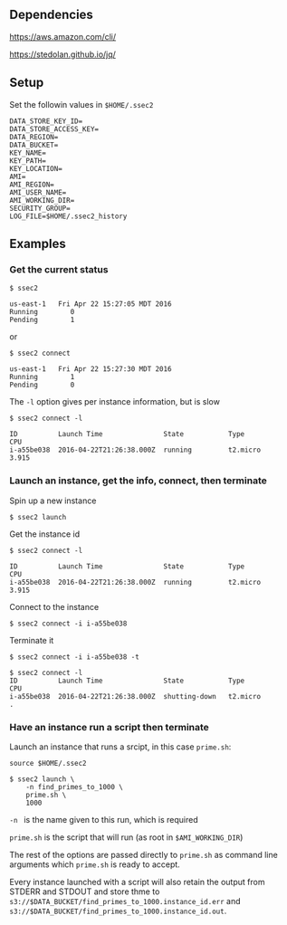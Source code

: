 
## Dependencies

https://aws.amazon.com/cli/

https://stedolan.github.io/jq/


## Setup

Set the followin values in `$HOME/.ssec2`

```
DATA_STORE_KEY_ID=
DATA_STORE_ACCESS_KEY=
DATA_REGION=
DATA_BUCKET=
KEY_NAME=
KEY_PATH=
KEY_LOCATION=
AMI=
AMI_REGION=
AMI_USER_NAME=
AMI_WORKING_DIR=
SECURITY_GROUP=
LOG_FILE=$HOME/.ssec2_history
```

## Examples

### Get the current status

```
$ ssec2

us-east-1   Fri Apr 22 15:27:05 MDT 2016
Running        0
Pending        1
```

or

```
$ ssec2 connect

us-east-1   Fri Apr 22 15:27:30 MDT 2016
Running        1
Pending        0
```

The `-l` option gives per instance information, but is slow

```
$ ssec2 connect -l

ID          Launch Time               State           Type            CPU
i-a55be038  2016-04-22T21:26:38.000Z  running         t2.micro        3.915
```

### Launch an instance, get the info, connect, then terminate

Spin up a new instance 
```
$ ssec2 launch
```

Get the instance id
```
$ ssec2 connect -l

ID          Launch Time               State           Type            CPU
i-a55be038  2016-04-22T21:26:38.000Z  running         t2.micro        3.915
```

Connect to the instance
```
$ ssec2 connect -i i-a55be038
```

Terminate it
```
$ ssec2 connect -i i-a55be038 -t

$ ssec2 connect -l
ID          Launch Time               State           Type            CPU
i-a55be038  2016-04-22T21:26:38.000Z  shutting-down   t2.micro        .
```

### Have an instance run a script then terminate

Launch an instance that runs a srcipt, in this case `prime.sh`:

```
source $HOME/.ssec2

$ ssec2 launch \
    -n find_primes_to_1000 \
    prime.sh \
    1000
```

`-n ` is the name given to this run, which is required

`prime.sh` is the script that will run (as root in `$AMI_WORKING_DIR`)

The rest of the options are passed directly to `prime.sh` as command line
arguments which `prime.sh` is ready to accept.

Every instance launched with a script will also retain the output from STDERR
and STDOUT and store thme to
`s3://$DATA_BUCKET/find_primes_to_1000.instance_id.err` and
`s3://$DATA_BUCKET/find_primes_to_1000.instance_id.out`.
